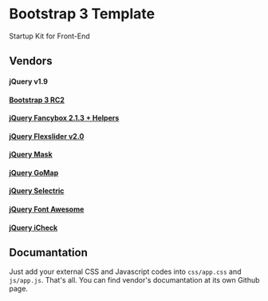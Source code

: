Bootstrap 3 Template
====

Startup Kit for Front-End

Vendors
---

#### jQuery v1.9
#### [Bootstrap 3 RC2](https://github.com/twbs/bootstrap)
#### [jQuery Fancybox 2.1.3 + Helpers](https://github.com/fancyapps/fancyBox)
#### [jQuery Flexslider v2.0](http://www.woothemes.com/flexslider)
#### [jQuery Mask](http://igorescobar.github.io/jQuery-Mask-Plugin)
#### [jQuery GoMap](http://www.pittss.lv/jquery/gomap)
#### [jQuery Selectric](https://github.com/lcdsantos/jQuery-Selectric)
#### [jQuery Font Awesome](https://github.com/FortAwesome/Font-Awesome)
#### [jQuery iCheck](https://github.com/fronteed/iCheck)

Documantation
---

Just add your external CSS and Javascript codes into `css/app.css` and `js/app.js`. That's all. You can find vendor's documantation at its own Github page.